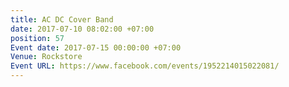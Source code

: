 ```yaml
---
title: AC DC Cover Band
date: 2017-07-10 08:02:00 +07:00
position: 57
Event date: 2017-07-15 00:00:00 +07:00
Venue: Rockstore
Event URL: https://www.facebook.com/events/1952214015022081/
---
```


